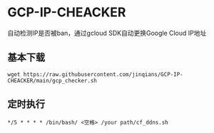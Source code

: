# GCP-IP-CHEACKER
自动检测IP是否被ban，通过gcloud SDK自动更换Google Cloud  IP地址

## 基本下载
```shell
wget https://raw.githubusercontent.com/jinqians/GCP-IP-CHEACKER/main/gcp_checker.sh
```

## 定时执行
```shell
*/5 * * * * /bin/bash/ <空格> /your path/cf_ddns.sh
```
